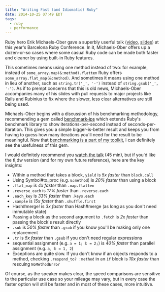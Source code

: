 ```yaml
---
title: "Writing Fast (and Idiomatic) Ruby"
date: 2014-10-25 07:49 EDT
tags:
  - ruby
  - performance
---
```


Ruby hero Erik Michaels-Ober gave a superbly userful talk ([video](https://www.youtube.com/watch?v=fGFM_UrSp70), [slides](https://speakerdeck.com/sferik/writing-fast-ruby)) at this year's Barcelona Ruby Conference. In it, Michaels-Ober offers up a dozen-or-so cases where some casual Ruby code can be made both faster and cleaner by using built-in Ruby features.

<!--more-->

This sometimes means using one method instead of two: for example, instead of `some_array.map(&:method).flatten` Ruby offers `some_array.flat_map(&:method)`. And sometimes it means using one method in lieu of another, such as `string.tr('_', '-')` instead of `string.gsub('_', '-')`. As if to prempt concerns that this is old news, Michaels-Ober accompanies many of his slides with pull requests to major projects like Rails and Rubinius to fix where the slower, less clear alternatives are still being used.

Michaels-Ober begins with a discussion of his benchmarking methodology, recommending a gem called [benchmark-ips](https://github.com/evanphx/benchmark-ips) which extends Ruby's benchmark library to show iterations-per-second instead of seconds-per-itaration. This gives you a simple bigger-is-better result and keeps you from having to guess how many iterations you'll need for the result to be meaningful. Now that [benchmarking is a part of my toolkit](/2014/07/05/this-week-i-learned-11/), I can definitely see the usefulness of this gem.

I would definitely recommend you [watch the talk](https://www.youtube.com/watch?v=fGFM_UrSp70) (45 min), but if you'd like the tl;dw version (and for my own future reference), here are the key insights:

- Within a method that takes a block, `yield` is *5x faster* than `block.call`
- Using Symbol#to_proc (e.g. `&:method`) is *20% faster* than using a block
- `.flat_map` is *4x faster* than `.map.flatten`
- `.reverse_each` is *17% faster* than `.reverse.each`
- `.each_key` is *33% faster* than `.keys.each`
- `.sample` is *15x faster* than `.shuffle.first`
- Hash#merge! is *3x faster* than Hash#merge (as long as you don't need immutable state)
- Passing a block as the second argument to `.fetch` is *2x faster* than passing the block's result directly
- `.sub` is *50% faster* than `.gsub` if you know you'll be making only one replacement
- `.tr` is *5x faster* than `.gsub` if you don't need regular expressions
- sequential assignment (e.g. `a = 1; b = 2;`) is *40% faster* than parallel assignment (e.g. `a, b = 1, 2`)
- Exceptions are quite slow. If you don't know if an objects responds to a method, checking `.respond_to? :method` in an `if` block is *10x faster* than rescuing `NoMethodError`

Of course, as the speaker makes clear, the speed comparisons are sensitive to the particular use case so your mileage may vary, but in every case the faster option will still be faster and in most of these cases, more intuitive.
